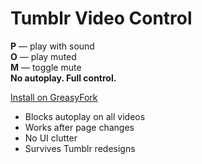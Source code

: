 # Tumblr Video Control
**P** — play with sound  
**O** — play muted  
**M** — toggle mute  
**No autoplay. Full control.**

[Install on GreasyFork](https://greasyfork.org/uk/scripts/554155-tampermonkey-tumblr-video-control)

- Blocks autoplay on all videos  
- Works after page changes  
- No UI clutter  
- Survives Tumblr redesigns